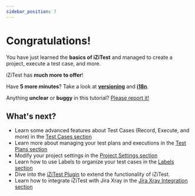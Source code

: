```yaml
---
sidebar_position: 7
---
```


# Congratulations!

You have just learned the **basics of iZiTest** and managed to create a project, execute a test case, and more.


iZiTest has **much more to offer**!

Have **5 more minutes**? Take a look at **[versioning](../tutorial-extras/cucumber-features.mdx)** and **[i18n](../tutorial-extras/verification-steps.mdx)**.

Anything **unclear** or **buggy** in this tutorial? [Please report it!](https://github.com/facebook/docusaurus/discussions/4610)

## What's next?

- Learn some advanced features about Test Cases (Record, Execute, and more) in the [Test Cases section](../tutorial-advanced/test-cases.md)
- Learn more about managing your test plans and executions in the [Test Plans section](../tutorial-advanced/test-plans.md) 
- Modify your project settings in the [Project Settings section](../tutorial-advanced/project-settings.md)
- Learn how to use Labels to organize your test cases in the [Labels section](../tutorial-advanced/labels.md)
- Dive into the [iZiTest Plugin](../tutorial-advanced/plugins.md) to extend the functionality of iZiTest.
- Learn how to integrate iZiTest with Jira Xray in the [Jira Xray Integration section](../tutorial-advanced/jira-xray-integration.md)
